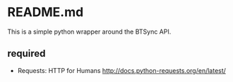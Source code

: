 # README.md

This is a simple python wrapper around the BTSync API.

## required
* Requests: HTTP for Humans http://docs.python-requests.org/en/latest/

